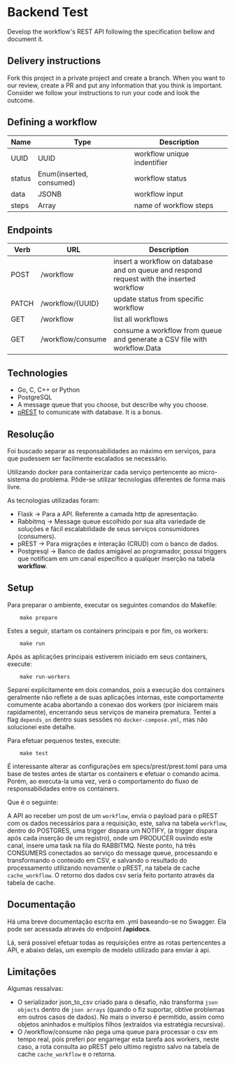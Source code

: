# Backend Test

Develop the workflow's REST API following the specification bellow and document it.

## Delivery instructions

Fork this project in a private project and create a branch. When you want to our review, create a PR and put any information that you think is important. Consider we follow your instructions to run your code and look the outcome.

## Defining a workflow

|Name|Type|Description|
|-|-|-|
|UUID|UUID|workflow unique indentifier|
|status|Enum(inserted, consumed)|workflow status|
|data|JSONB|workflow input|
|steps|Array|name of workflow steps

## Endpoints

|Verb|URL|Description|
|-|-|-|
|POST|/workflow|insert a workflow on database and on queue and respond request with the inserted workflow|
|PATCH|/workflow/{UUID}|update status from specific workflow|
|GET|/workflow|list all workflows|
|GET|/workflow/consume|consume a workflow from queue and generate a CSV file with workflow.Data|

## Technologies

- Go, C, C++ or Python
- PostgreSQL
- A message queue that you choose, but describe why you choose.
- [pREST](http://postgres.rest) to comunicate with database. It is a bonus.

## Resolução

Foi buscado separar as responsabilidades ao máximo em serviços, para que pudessem ser facilmente escalados se necessário.

Utilizando docker para containerizar cada serviço pertencente ao micro-sistema do problema. Pôde-se utilizar tecnologias diferentes de forma mais livre.

As tecnologias utilizadas foram:

* Flask -> Para a API. Referente a camada http de apresentação.
* Rabbitmq -> Message queue escolhido por sua alta variedade de soluções e fácil escalabilidade de seus serviços consumidores (consumers).
* pREST -> Para migrações e interação (CRUD) com o banco de dados.
* Postgresql -> Banco de dados amigável ao programador, possui triggers que notificam em um canal específico a qualquer inserção na tabela **workflow**.

## Setup
Para preparar o ambiente, executar os seguintes comandos do Makefile:
        
        make prepare
    
Estes a seguir, startam os containers principais e por fim, os workers:

        make run
Após as aplicações principais estiverem iniciado em seus containers, execute:

        make run-workers

        
Separei explicitamente em dois comandos, pois a execução dos containers geralmente não reflete a de suas aplicações internas,
este comportamente comumente acaba abortando a conexao dos workers (por iniciarem mais rapidamente), encerrando seus serviços de maneira prematura. Tentei a flag `depends_on` dentro suas sessões no `docker-compose.yml`, mas não solucionei este detalhe.

Para efetuar pequenos testes, execute:

        make test

É interessante alterar as configurações em specs/prest/prest.toml para uma base de testes antes de startar os containers e efetuar o comando acima. Porém, ao executa-la uma vez, verá o comportamento do fluxo de responsabilidades entre os containers. 

Que é o seguinte:

A API ao receber um post de um `workflow`, envia o payload para o pREST com os dados necessários para a requisição, este, salva na tabela `workflow`, dentro do POSTGRES, uma trigger dispara um NOTIFY, (a trigger dispara após cada inserção de um registro), onde um PRODUCER ouvindo este canal, insere uma task na fila do RABBITMQ. Neste ponto, há três CONSUMERS conectados ao serviço do message queue, processando e transformando o conteúdo em CSV, e salvando o resultado do processamento utilizando novamente o pREST, na tabela de cache `cache_workflow`.
O retorno dos dados csv seria feito portanto através da tabela de cache.

## Documentação

Há uma breve documentação escrita em .yml baseando-se no Swagger. Ela pode ser acessada através do endpoint **/apidocs**.

Lá, será possivel efetuar todas as requisições entre as rotas pertencentes a API, e abaixo delas, um exemplo de modelo utilizado para enviar à api.


## Limitações
Algumas ressalvas:
* O serializador json_to_csv criado para o desafio, não transforma `json objects` dentro de `json arrays` (quando o fiz suportar, obtive problemas em outros casos de dados). No mais o inverso é permitido, assim como objetos aninhados e multiplos filhos (extraídos via estratégia recursiva).
* O /workflow/consume não pega uma queue para processar o csv em tempo real, pois preferi por engarregar esta tarefa aos workers, neste caso, a rota consulta ao pREST pelo ultimo registro salvo na tabela de cache `cache_workflow` e o retorna.